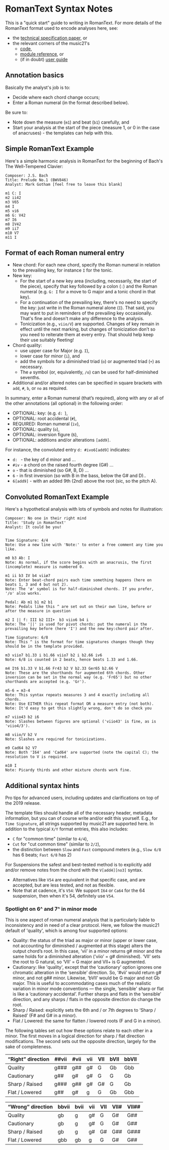 # RomanText Syntax Notes

This is a "quick start" guide to writing in RomanText.
For more details of the RomanText format used to encode analyses here, see:
- the [technical specification paper](http://archives.ismir.net/ismir2019/paper/000012.pdf), or 
- the relevant corners of the music21's
  - [code](https://github.com/cuthbertLab/music21/tree/master/music21/romanText),
  - [module reference](http://web.web.mit.edu/music21/doc/moduleReference/moduleRoman.html), or
  - (if in doubt) [user guide](http://web.mit.edu/music21/doc/usersGuide/usersGuide_23_romanNumerals.html)

## Annotation basics

Basically the analyst's job is to:
- Decide where each chord change occurs;
- Enter a Roman numeral (in the format described below).

Be sure to:
- Note down the measure (`m1`) and beat (`b1`) carefully, and
- Start your analysis at the start of the piece (measure 1, or 0 in the case of anacruses) - the templates can help with this.

## Simple RomanText Example

Here's a simple harmonic analysis in RomanText for the beginning of Bach's The Well-Tempered Clavier:

```
Composer: J.S. Bach
Title: Prelude No.1 (BWV846)
Analyst: Mark Gotham [feel free to leave this blank]

m1 C: I
m2 ii42
m3 V65
m4 I
m5 vi6
m6 G: V42
m7 I6
m8 IV42
m9 ii7
m10 V7
m11 I
```

## Format of each Roman numeral entry

- New chord: For each new chord, specify the Roman numeral in relation to the prevailing key, for instance `I` for the tonic.
- New key:
  - For the start of a new key area (including, necessarily, the start of the piece), specify that key followed by a colon (`:`) and the Roman numeral (e.g. `G: I` for a move to G major and a tonic chord in that key).
  - For a continuation of the prevailing key, there's no need to specify the key: just write in the Roman numeral alone (`I`). That said, you may want to put in reminders of the prevailing key occasionally. That's fine and doesn't make any difference to the analysis.
  - Tonicization (e.g., `viio/V`) are supported. Changes of key remain in effect until the next marking, but changes of tonicization don’t so you need to reiterate them at every entry. That should help keep their use suitably fleeting!
- Chord quality:
  - use upper case for Major (e.g. `I`),
  - lower case for minor (`i`), and 
  - add the symbols for a diminished triad (`o`) or augmented triad (`+`) as necessary.
  - The `ø` symbol (or, equivalently, `/o`) can be used for half-diminished sevenths.
- Additional and/or altered notes can be specified in square brackets with `add`, `#`, `b`, or `no` as required.

In summary, enter a Roman numeral (that’s required), along with any or all of the other annotations (all optional) in the following order:
- OPTIONAL: key: (e.g. `d: `),
- OPTIONAL: root accidental (`#`),
- REQUIRED: Roman numeral (`iv`),
- OPTIONAL: quality (`o`),
- OPTIONAL: inversion figure (`6`),
- OPTIONAL: additions and/or alterations `[add9]`.

For instance, the convoluted entry `d: #ivo6[add9]` indicates:
- `d: ` - the key of d minor and ...
- `#iv` - a chord on the raised fourth degree (G#) ...
- `o` - that is diminished (so G#, B, D) ...
- `6` - in first inversion (so with B in the bass, below the G# and D)..
- `6[add9]` - with an added 9th (2nd) above the root (sic, so the pitch A).

## Convoluted RomanText Example

Here's a hypothetical analysis with lots of symbols and notes for illustration:

```
Composer: No one in their right mind
Title: 'Study in RomanText'
Analyst: It could be you!


Time Signature: 4/4
Note: Use a new line with 'Note:' to enter a free comment any time you like.

m0 b3 Ab: I 
Note: As normal, if the score begins with an anacrusis, the first (incomplete) measure is numbered 0.

m1 ii b3 IV b4 viiø7
Note: Enter beat-chord pairs each time something happens (here on beats 1, 3 and 4 but not 2). 
Note: The 'ø' symbol is for half-diminished chords. If you prefer, '/o' also works.

Pedal: Ab m1 b1 m2 b1 
Note: Pedals like this ^ are set out on their own line, before or after the measure in question

m2 I || f: III b2 III+  b3 viio6 b4 i
Note: The '||' is used for pivot chords: put the numeral in the prevailing key before (here 'I') and the new key:chord pair after.

Time Signature: 6/8
Note: This ^ is the format for time signatures changes though they should be in the template provided.

m3 viio7 b1.33 i b1.66 viio7 b2 i b2.66 iv6
Note: 6/8 is counted in 2 beats, hence beats 1.33 and 1.66.

m4 It6 b1.33 V b1.66 Fr43 b2 V b2.33 Ger65 b2.66 V 
Note: These are the shorthands for augmented 6th chords. Other inversion can be set in the normal way (e.g. 'Fr65') but no other shorthands are accepted (e.g. 'Gr').

m5-6 = m3-4
Note: This syntax repeats measures 3 and 4 exactly including all chords. 
Note: Use EITHER this repeat format OR a measure entry (not both).
Note: It'd easy to get this slightly wrong, don't do so check you 

m7 viio43 b2 i6
Note: Slashes between figures are optional ('viio43' is fine, as is 'viio4/3').

m8 viio/V b2 V
Note: Slashes are required for tonicizations.

m9 Cad64 b2 V7
Note: Both 'I64' and 'Cad64' are supported (note the capital C); the resolution to V is required.

m10 I
Note: Picardy thirds and other mixture chords work fine.
```

## Additional syntax hints

Pro tips for advanced users, including updates and clarifications on top of the 2019 release.

The template files should handle all of the necessary header, metadata information, but you can of course write and/or edit this yourself. E.g., for `Time Signature`, all strings supported by music21 are supported here. In addition to the typical `X/Y` format entries, this also includes:
  - `C` for "common time" (similar to `4/4`),
  - `Cut` for "cut common time" (similar to `2/2`),
  - the distinction between `Slow` and `Fast` compound meters (e.g., `Slow 6/8` has 6 beats; `Fast 6/8` has 2)

For Suspensions the safest and best-tested method is to explicitly add and/or remove notes from the chord with the `V[add4][no3]` syntax.
  - Alternatives like `V54` are equivalent in that specific case, and are accepted, but are less tested, and not as flexible.
  - Note that at cadence, it's `V54`: We support `I64` or `Ca64` for the 64 suspension, then when it's 54, definitely use `V54`.

### Spotlight on 6^ and 7^ in minor mode

This is one aspect of roman numeral analysis that is particularly liable to inconsistency and in need of a clear protocol.
Here, we follow the music21 default of 'quality', which is among four supported options:
- Quality: the status of the triad as major or minor (upper or lower case, not accounting for diminished / augmented at this stage) alters the output chord’s root. In this case, ‘vii’ in a minor returns g# minor and the same holds for a diminished alteration (’viio’ = g# diminished). ‘VII’ sets the root to G natural, so ‘VII’ = G major and VII+ is G augmented.
- Cautionary: like 'quality', except that the ‘cautionary’ option ignores one chromatic alteration in the ‘sensible’ direction. So, ‘#vii’ would return g# minor, and not g## minor. Likewise, ‘bVII’ would be G major and not Gb major. This is useful to accommodating cases much of the realistic variation in minor mode conventions — the single, ‘sensible' sharp or flat is like a ‘cautionary accidental’. Further sharps and flats in the ‘sensible’ direction, and any sharps / flats in the opposite direction do change the root.
- Sharp / Raised: explicitly sets the 6th and / or 7th degrees to ‘Sharp / Raised’ (F# and G# in a minor).
- Flat / Lowered: the same for flatten / lowered roots (F and G in a minor).

The following tables set out how these options relate to each other in a minor. The first moves in a logical direction for  sharp / flat direction modifications. The second sets out the opposite direction, largely for the sake of completeness.

|“Right” direction|##vii|#vii|vii|VII|bVII|bbVII|
|---|---|---|---|---|---|---|
|Quality|g###|g##|g#|G|Gb|Gbb|
|Cautionary|g##|g#|g#|G|G|Gb|
|Sharp / Raised|g###|g##|g#|G#|G|Gb|
|Flat / Lowered|g##|g#|g|G|Gb|Gbb|

|“Wrong” direction|bbvii|bvii|vii|VII|VII#|VII##|
|---|---|---|---|---|---|---|
|Quality|gb|g|g#|G|G#|G##|
|Cautionary|gb|g|g#|G|G#|G##|
|Sharp / Raised|gb|g|g#|G#|G##|G###|
|Flat / Lowered|gbb|gb|g|G|G#|G##|
